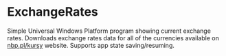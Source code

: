 # ExchangeRates
Simple Universal Windows Platform program showing current exchange rates.
Downloads exchange rates data for all of the currencies available on [nbp.pl/kursy](nbp.pl/kursy) website.
Supports app state saving/resuming. 
